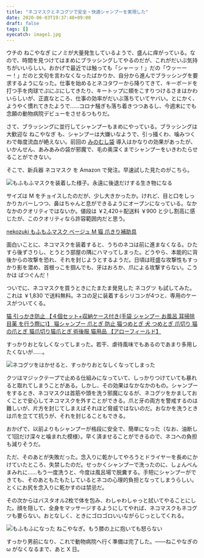 ```yaml
---
title: "ネコマスクとネコグツで安全・快適シャンプーを実現した"
date: 2020-06-03T19:37:48+09:00
draft: false
tags: []
eyecatch: image1.jpg
---
```

ウチの ねこやなぎ にノミが大量発生しているようで、盛んに痒がっている。なので、時間を見つけてはまめにブラッシングしてやるのだが、これがだいぶ気持ちがいいらしい。おかげで最近では触っても「シャーッ！」だの「ウッーーー！」だのと文句を言わなくなったばかりか、自分から進んでブラッシングを要求するようになった。仕事を始めるとネコタワーから降りてきて、キーボードを打つ手を肉球でぷにぷにしてきたり、キートップに頬をこすりつけるさまはかわいらしいが、正直なところ、仕事の効率がだいぶ落ちていてヤバい。とにかく、ようやく慣れてきたようで……コロナ騒ぎも落ち着きつつあるし、今週末にでも念願の動物病院デビューをさせるつもりだ。

さて、ブラッシングに並行してシャンプーもまめにやっている。ブラッシングは大歓迎な ねこやなぎ も、シャンプーは大嫌いなようで、引っ掻くわ、噛みつくわで毎度流血が絶えない。前回の [みのむし袋](https://blog.daruyanagi.jp/entry/2020/05/19/1724/) 導入はかなりの効果があったが、いかんせん、あみあみの袋が邪魔で、毛の奥深くまでシャンプーをいきわたらせることができない。

そこで、新兵器 ネコマスク を Amazon で発注。早速試した見たのがこちら。

![もふもふマスクを装着した様子。永遠に後退だけする生き物になる](image1.jpg)

サイズは M をチョイスしたのだが、少し大きかったか。けれど、目と口をしっかりカバーしつつ、鼻はちゃんと息ができるようにオープンになっている。なかなかのクオリティではないか。値段は ￥2,420＋配送料 ￥900 と少し割高に感じたが、このクオリティなら許容範囲内だと思う。

[nekozuki もふもふマスク ベージュ M 猫 爪きり補助具](https://www.amazon.co.jp/dp/B013FY6MLS/?tag=bestylesnet-22#embed)

面白いことに、ネコマスクを装着すると、うちのネコは前に進まなくなる。ひたすら後ずさりし、とうとう部屋の隅にハマってしまった。どうやら、本能的に背後からの攻撃を恐れ、それを封じようとするようだ。日頃は旺盛な攻撃性もすっかり影を潜め、首根っこを掴んでも、牙はおろか、爪による攻撃すらない。こうかは ばつぐんだ！

ついでに、ネコマスクを買うときにたまたま発見した ネコグツ も試してみた。これは ￥1,830 で送料無料。ネコの足に装着するシリコンが4つと、専用のケースがついてくる。

[猫 引っかき防止 【４個セット+収納ケース付き(手袋 シャンプー お風呂 耳掃除 目薬 を行う際に)】 猫シャンプー 爪とぎ 防止 猫つめとぎ 犬 つめとぎ 爪切り 猫の爪とぎ 猫爪切り猫爪とぎ 術後服 猫用品 【アローフィールド】](https://www.amazon.co.jp/dp/B085NVYJMN/?tag=bestylesnet-22#embed)

すっかりおとなしくなってしまった。若干、虐待風味でもあるのであまり多用したくないが……。

![ネコグツをはかせると、すっかりおとなしくなってしまった](image2.jpg)

クツはマジックテープで止める仕組みになっていて、しっかりつけていても暴れると取れてしまうことがある。しかし、その効果はなかなかのもの。シャンプーをするとき、ネコマスクは首筋や頭を洗う邪魔になるが、ネコグツをかましておくことで安心してネコマスクを外すことができる。爪と牙の両方を警戒するのは難しいが、片方を封じてしまえばそれほど脅威ではないのだ。おなかを洗うときは爪を立てて抗うが、それを封じることもできる。

おかげで、以前よりもシャンプーが格段に安全で、簡単になった（なお、油断して1回だけ深々と噛まれた模様）。早く済ませることができるので、ネコへの負担も減りそうだ。

ただ、そのあとが失敗だった。念入りに乾かしてやろうとドライヤーを長めにかけていたところ、失禁したのだ。せっかくシャンプーで洗ったのに、しょんべんまみれに……もう一度洗うと、今度は風呂場で脱糞する。手短にシャンプーができても、そのあともたもたしているとネコの心理的負担となってしまうらしい。とくにお尻を念入りに乾かすのは禁忌だ。

その次からはバスタオル2枚で体を包み、わしゃわしゃっと拭いてやることにした。顔を隠して、全身をマッサージするようにしてやれば、ネコマスクもネコグツも要らない。おとなしく、ときにゴロゴロいいながらじっとしてくれる。

![もふもふになった ねこやなぎ。もう膝の上に抱いても怒らない](image3.jpg)

すっかり男前になり、これで動物病院へ行く準備は完了した。――ねこやなぎの ω がなくなるまで、あと X 日。

